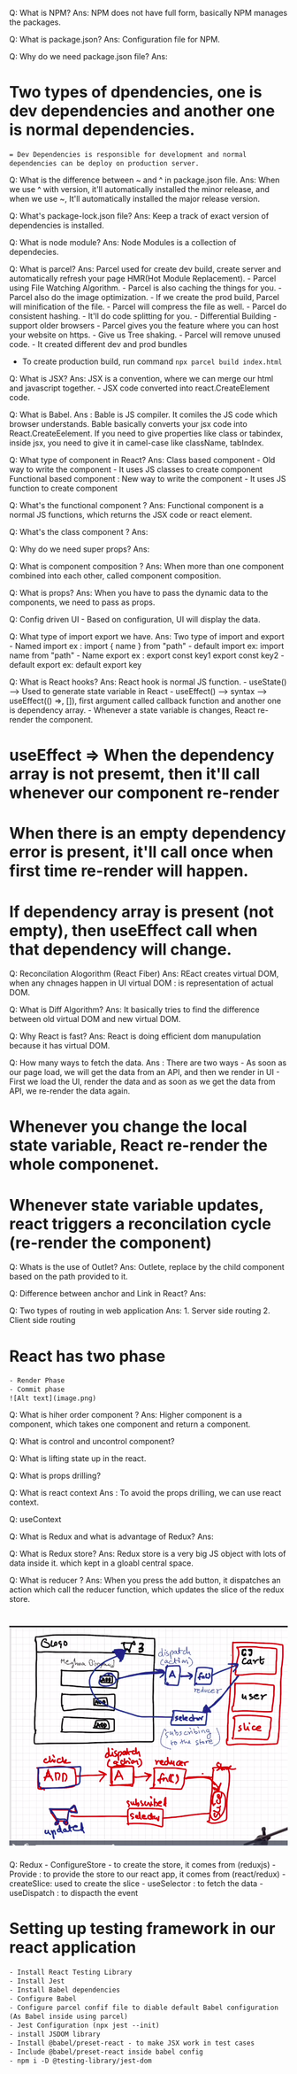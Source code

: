 Q: What is NPM?
Ans: NPM does not have full form, basically NPM manages the packages.

Q: What is package.json?
Ans: Configuration file for NPM.

Q: Why do we need package.json file?
Ans: 

# Two types of dpendencies, one is dev dependencies and another one is normal dependencies.
    = Dev Dependencies is responsible for development and normal dependencies can be deploy on production server.

Q: What is the difference between ~ and ^ in package.json file.
Ans: When we use ^ with version, it'll automatically installed the minor release, and when we use ~, It'll automatically installed the
    major release version.

Q: What's package-lock.json file?
Ans: Keep a track of exact version of dependencies is installed.

Q: What is node module?
Ans: Node Modules is a collection of dependecies.

Q: What is parcel?
Ans: Parcel used for create dev build, create server and automatically refresh your page HMR(Hot Module Replacement).
    - Parcel using File Watching Algorithm. 
    - Parcel is also caching the things for you. 
    - Parcel also do the image optimization.
    - If we create the prod build, Parcel will minification of the file.
    - Parcel will compress the file as well.
    - Parcel do consistent hashing.
    - It'll do code splitting for you.
    - Differential Building - support older browsers
    - Parcel gives you the feature where you can host your website on https.
    - Give us Tree shaking. - Parcel will remove unused code.
    - It created different dev and prod bundles

- To create production build, run command `npx parcel build index.html`

Q: What is JSX?
Ans: JSX is a convention, where we can merge our html and javascript together.
    - JSX code converted into react.CreateElement code.

Q: What is Babel.
Ans : Bable is JS compiler. It comiles the JS code which browser understands.
      Bable basically converts your jsx code into React.CreateEelement.
      If you need to give properties like class or tabindex, inside jsx, you need to give it in camel-case like className, tabIndex.

Q: What type of component in React?
Ans: Class based component - Old way to write the component - It uses JS classes to create component
     Functional based component : New way to write the component - It uses JS function to create component

Q: What's the functional component ?
Ans: Functional component is a normal JS functions, which returns the JSX code or react element.

Q: What's the class component ?
Ans: 

Q: Why do we need super props?
Ans: 

Q: What is component composition ?
Ans: When more than one component combined into each other, called component composition.

Q: What is props?
Ans: When you have to pass the dynamic data to the components, we need to pass as props.

Q: Config driven UI - Based on configuration, UI will display the data.

Q: What type of import export we have.
Ans: Two type of import and export
    - Named import
        ex : import { name } from "path"
    - default import
        ex: import name from "path"
    - Name export
        ex : export const key1
            export const key2
    - default export
        ex: default export key

Q: What is React hooks?
Ans: React hook is normal JS function.
    - useState() --> Used to generate state variable in React
    - useEffect() --> syntax --> useEffect(() =>, []), first argument called callback function and another one is dependency array.
    - Whenever a state variable is changes, React re-render the component.

# useEffect => When the dependency array is not presemt, then it'll call whenever our component re-render
# When there is an empty dependency error is present, it'll call once when first time re-render will happen.
# If dependency array is present (not empty), then useEffect call when that dependency will change.

Q: Reconcilation Alogorithm (React Fiber)
Ans: REact creates virtual DOM, when any chnages happen in UI
        virtual DOM : is representation of actual DOM.

Q: What is Diff Algorithm?
Ans: It basically tries to find the difference between old virtual DOM and new virtual DOM.

Q: Why React is fast?
Ans: React is doing efficient dom manupulation because it has virtual DOM.

Q: How many ways to fetch the data.
Ans : There are two ways
        - As soon as our page load, we will get the data from an API, and then we render in UI
        - First we load the UI, render the data and as soon as we get the data from API, we re-render the data again.


# Whenever you change the local state variable, React re-render the whole componenet.
# Whenever state variable updates, react triggers a reconcilation cycle (re-render the component)

Q: Whats is the use of Outlet?
Ans: Outlete, replace by the child component based on the path provided to it.

Q: Difference between anchor and Link in React?
Ans: 

Q: Two types of routing in web application
Ans: 1. Server side routing
     2. Client side routing

# React has two phase
    - Render Phase
    - Commit phase
    ![Alt text](image.png)

Q: What is hiher order component ?
Ans: Higher component is a component, which takes one component and return a component.

Q: What is control and uncontrol component?

Q: What is lifting state up in the react.

Q: What is props drilling?

Q: What is react context
Ans : To avoid the props drilling, we can use react context.

Q: useContext

Q: What is Redux and what is advantage of Redux?
Ans: 

Q: What is Redux store?
Ans: Redux store is a very big JS object with lots of data inside it. which kept in a gloabl central space.

Q: What is reducer ?
Ans: When you press the add button, it dispatches an action which call the reducer function, which updates the slice of the redux store.

#  ![ScreenShot](image-1.png)

Q: Redux 
    - ConfigureStore - to create the store, it comes from (reduxjs)
    - Provide : to provide the store to our react app, it comes from (react/redux)
    - createSlice: used to create the slice
    - useSelector : to fetch the data
    - useDispatch : to dispacth the event

# Setting up testing framework in our react application
    - Install React Testing Library
    - Install Jest
    - Install Babel dependencies
    - Configure Babel
    - Configure parcel confif file to diable default Babel configuration (As Babel inside using parcel)
    - Jest Configuration (npx jest --init)
    - install JSDOM library
    - Install @babel/preset-react - to make JSX work in test cases
    - Include @babel/preset-react inside babel config
    - npm i -D @testing-library/jest-dom